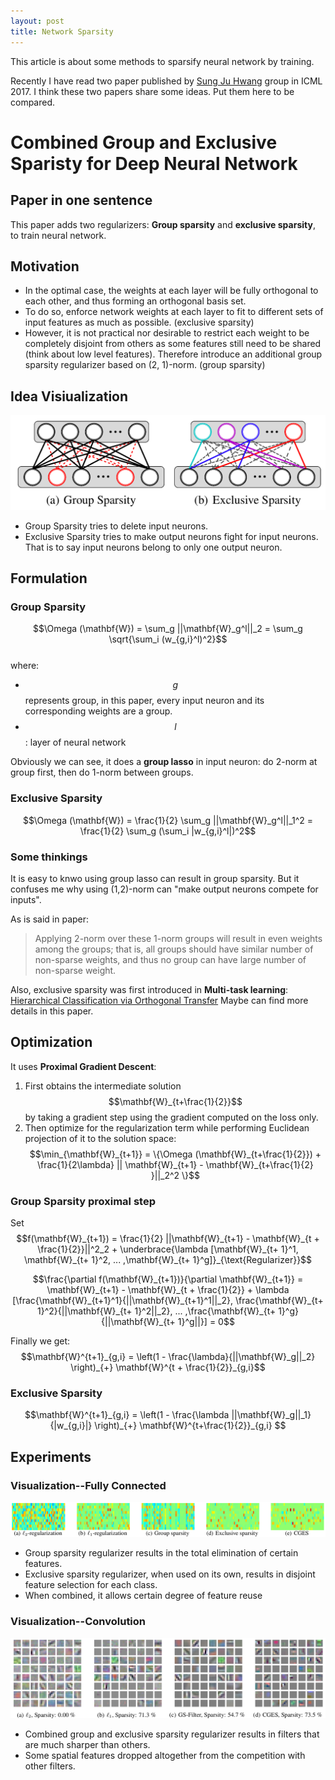 ```yaml
---
layout: post
title: Network Sparsity
---
```


This article is about some methods to sparsify neural network by training.


Recently I have read two paper published by [Sung Ju Hwang](http://www.sungjuhwang.com/) group in ICML 2017. I think these two papers share some ideas. Put them here to be compared.

<!--more-->

# Combined Group and Exclusive Sparisty for Deep Neural Network

## Paper in one sentence
This paper adds two regularizers: **Group sparsity** and **exclusive sparsity**, to train neural network.

## Motivation
* In the optimal case, the weights at each layer will be fully orthogonal to each other, and thus forming an orthogonal basis set.
* To do so, enforce network weights at each layer to fit to different sets of input features as much as possible. (exclusive sparsity)
* However, it is not practical nor desirable to restrict each weight to be completely disjoint from others as some features still need to be shared (think about low level features). Therefore introduce an additional group sparsity regularizer based on (2, 1)-norm. (group sparsity)

## Idea Visiualization
![](/images/Network-Sparsity/main_idea.png)

* Group Sparsity tries to delete input neurons.
* Exclusive Sparsity tries to make output neurons fight for input neurons. That is to say input neurons belong to only one output neuron.

## Formulation
### Group Sparsity
$$\Omega (\mathbf{W}) = \sum_g ||\mathbf{W}_g^l||_2 = \sum_g \sqrt{\sum_i (w_{g,i}^l)^2}$$
<br>
where:

* $$g$$ represents group, in this paper, every input neuron and its corresponding weights are a group.
* $$l$$: layer of neural network

Obviously we can see, it does a **group lasso** in input neuron: do 2-norm at group first, then do 1-norm between groups.

### Exclusive Sparsity
$$\Omega (\mathbf{W}) = \frac{1}{2} \sum_g ||\mathbf{W}_g^l||_1^2 = \frac{1}{2} \sum_g (\sum_i |w_{g,i}^l|)^2$$

### Some thinkings
It is easy to knwo using group lasso can result in group sparsity. But it confuses me why using (1,2)-norm can "make output neurons compete for inputs".

As is said in paper: 
> Applying 2-norm over these 1-norm groups will result in even weights among the groups; that is, all groups should have similar number of non-sparse weights, and thus no group can have large number of non-sparse weight.

Also, exclusive sparsity was first introduced in **Multi-task learning**: [Hierarchical Classification via Orthogonal Transfer](https://dennyzhou.github.io/papers/HSVM.pdf) Maybe can find more details in this paper.

## Optimization
It uses **Proximal Gradient Descent**:

1. First obtains the intermediate solution $$\mathbf{W}_{t+\frac{1}{2}}$$ by taking a gradient step using the gradient computed on the loss only.
2. Then optimize for the regularization term while performing Euclidean projection of it to the solution space:
$$\min_{\mathbf{W}_{t+1}} = \{\Omega (\mathbf{W}_{t+\frac{1}{2}})  + \frac{1}{2\lambda} || \mathbf{W}_{t+1} - \mathbf{W}_{t+\frac{1}{2} }||_2^2 \}$$

### Group Sparsity proximal step
Set 
$$f(\mathbf{W}_{t+1}) = \frac{1}{2} ||\mathbf{W}_{t+1} - \mathbf{W}_{t + \frac{1}{2}}||^2_2 + \underbrace{\lambda [\mathbf{W}_{t+ 1}^1, \mathbf{W}_{t+ 1}^2, ... ,\mathbf{W}_{t+ 1}^g]}_{\text{Regularizer}}$$

$$\frac{\partial f(\mathbf{W}_{t+1})}{\partial \mathbf{W}_{t+1}} = \mathbf{W}_{t+1} - \mathbf{W}_{t + \frac{1}{2}} + \lambda [\frac{\mathbf{W}_{t+1}^1}{||\mathbf{W}_{t+1}^1||_2}, \frac{\mathbf{W}_{t+ 1}^2}{||\mathbf{W}_{t+ 1}^2||_2}, ... ,\frac{\mathbf{W}_{t+ 1}^g}{||\mathbf{W}_{t+ 1}^g||}] = 0$$

Finally we get:
$$\mathbf{W}^{t+1}_{g,i} = \left(1 - \frac{\lambda}{||\mathbf{W}_g||_2} \right)_{+} \mathbf{W}^{t + \frac{1}{2}}_{g,i}$$
	
### Exclusive Sparsity
$$\mathbf{W}^{t+1}_{g,i} = \left(1 - \frac{\lambda ||\mathbf{W}_g||_1}{|w_{g,i}|} \right)_{+} \mathbf{W}^{t+\frac{1}{2}}_{g,i} $$

## Experiments
### Visualization--Fully Connected
![](/images/Network-Sparsity/visualization1.png)

*  Group sparsity regularizer results in the total elimination of certain features.
* Exclusive sparsity regularizer, when used on its own, results in disjoint feature selection for each class.
* When combined, it allows certain degree of feature reuse

### Visualization--Convolution
![](/images/Network-Sparsity/visualization_conv.png)

* Combined group and exclusive sparsity regularizer results in filters that are much sharper than others.
* Some spatial features dropped altogether from the competition with other filters.

